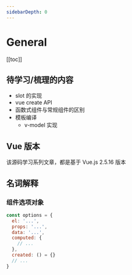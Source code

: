 ```yaml
---
sidebarDepth: 0
---
```


# General

[[toc]]

## 待学习/梳理的内容

- slot 的实现
- vue create API
- 函数式组件与常规组件的区别
- 模板编译
  - v-model 实现

## Vue 版本

该源码学习系列文章，都是基于 Vue.js 2.5.16 版本

## 名词解释

### 组件选项对象

```js
const options = {
  el: '...',
  props: '...',
  data: '...',
  computed: {
    // ...
  },
  created: () = {}
  // ...
}
```
